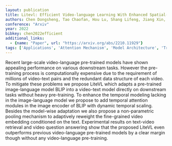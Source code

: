 ```yaml
---
layout: publication
title: Litevl: Efficient Video-language Learning With Enhanced Spatial-temporal Modeling
authors: Chen Dongsheng, Tao Chaofan, Hou Lu, Shang Lifeng, Jiang Xin, Liu Qun
conference: "Arxiv"
year: 2022
bibkey: chen2022efficient
additional_links:
  - {name: "Paper", url: "https://arxiv.org/abs/2210.11929"}
tags: ['Applications', 'Attention Mechanism', 'Model Architecture', 'Training Techniques']
---
```

Recent large-scale video-language pre-trained models have shown appealing performance on various downstream tasks. However the pre-training process is computationally expensive due to the requirement of millions of video-text pairs and the redundant data structure of each video. To mitigate these problems we propose LiteVL which adapts a pre-trained image-language model BLIP into a video-text model directly on downstream tasks without heavy pre-training. To enhance the temporal modeling lacking in the image-language model we propose to add temporal attention modules in the image encoder of BLIP with dynamic temporal scaling. Besides the model-wise adaptation we also propose a non-parametric pooling mechanism to adaptively reweight the fine-grained video embedding conditioned on the text. Experimental results on text-video retrieval and video question answering show that the proposed LiteVL even outperforms previous video-language pre-trained models by a clear margin though without any video-language pre-training.
